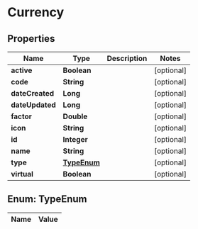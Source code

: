 
# Currency

## Properties
Name | Type | Description | Notes
------------ | ------------- | ------------- | -------------
**active** | **Boolean** |  |  [optional]
**code** | **String** |  |  [optional]
**dateCreated** | **Long** |  |  [optional]
**dateUpdated** | **Long** |  |  [optional]
**factor** | **Double** |  |  [optional]
**icon** | **String** |  |  [optional]
**id** | **Integer** |  |  [optional]
**name** | **String** |  |  [optional]
**type** | [**TypeEnum**](#TypeEnum) |  |  [optional]
**virtual** | **Boolean** |  |  [optional]


<a name="TypeEnum"></a>
## Enum: TypeEnum
Name | Value
---- | -----



